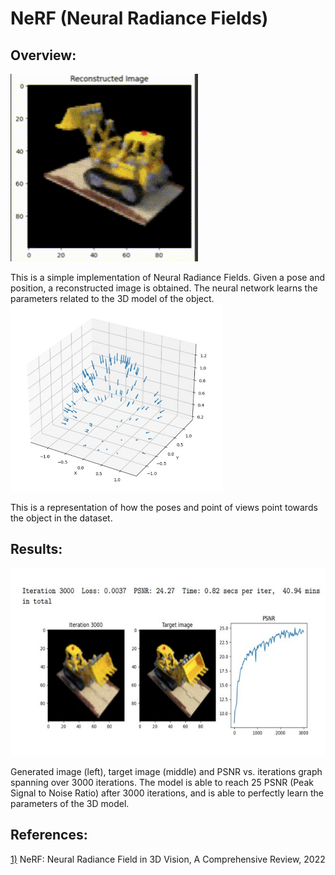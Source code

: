 # NeRF (Neural Radiance Fields)

## Overview: 
<img src=data/nerf_render.gif height="300" width="300" > <p></p>
This is a simple implementation of Neural Radiance Fields. Given a pose and position, a reconstructed image is obtained. The neural network learns the parameters related to the 3D model of the object. 
<img src=data/pose.jpg height="300" width="340" > <p></p>
This is a representation of how the poses and point of views point towards the object in the dataset.

## Results:
<img src=data/output.jpg height="300" width="600" > <p></p>
Generated image (left), target image (middle) and PSNR vs. iterations graph spanning over 3000 iterations. The model is able to reach 25 PSNR (Peak Signal to Noise Ratio) after 3000 iterations, and is able to perfectly learn the parameters of the 3D model.


## References:
[1)](https://arxiv.org/abs/2210.00379) NeRF: Neural Radiance Field in 3D Vision, A Comprehensive Review, 2022
